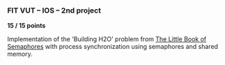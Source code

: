 ### FIT VUT – IOS – 2nd project
**15 / 15 points**

Implementation of the 'Building H2O' problem from [The Little Book of Semaphores](https://greenteapress.com/semaphores/LittleBookOfSemaphores.pdf) with process synchronization using semaphores and shared memory.
